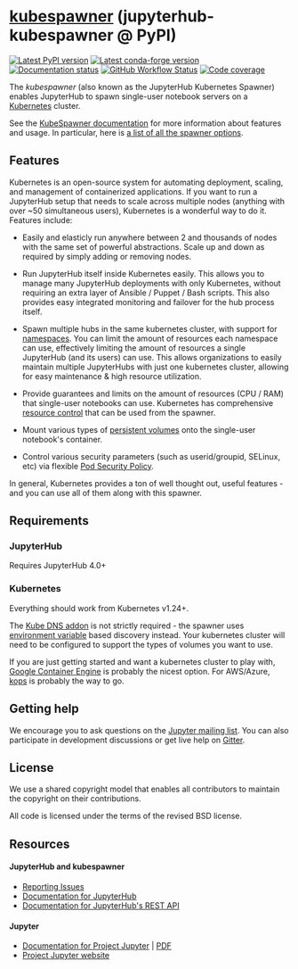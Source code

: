 # [kubespawner](https://github.com/jupyterhub/kubespawner) (jupyterhub-kubespawner @ PyPI)

[![Latest PyPI version](https://img.shields.io/pypi/v/jupyterhub-kubespawner?logo=pypi)](https://pypi.python.org/pypi/jupyterhub-kubespawner)
[![Latest conda-forge version](https://img.shields.io/conda/vn/conda-forge/jupyterhub-kubespawner?logo=conda-forge)](https://anaconda.org/conda-forge/jupyterhub-kubespawner)
[![Documentation status](https://img.shields.io/readthedocs/jupyterhub-kubespawner?logo=read-the-docs)](https://jupyterhub-kubespawner.readthedocs.io/en/latest/?badge=latest)
[![GitHub Workflow Status](https://img.shields.io/github/actions/workflow/status/jupyterhub/kubespawner/test.yaml?logo=github&label=tests)](https://github.com/jupyterhub/kubespawner/actions)
[![Code coverage](https://codecov.io/gh/jupyterhub/kubespawner/branch/main/graph/badge.svg)](https://codecov.io/gh/jupyterhub/kubespawner)

The _kubespawner_ (also known as the JupyterHub Kubernetes Spawner) enables JupyterHub to spawn
single-user notebook servers on a [Kubernetes](https://kubernetes.io/)
cluster.

See the [KubeSpawner documentation](https://jupyterhub-kubespawner.readthedocs.io) for more
information about features and usage. In particular, here is [a list of all the spawner options](https://jupyterhub-kubespawner.readthedocs.io/en/latest/spawner.html#module-kubespawner.spawner).

## Features

Kubernetes is an open-source system for automating deployment, scaling, and
management of containerized applications. If you want to run a JupyterHub
setup that needs to scale across multiple nodes (anything with over ~50
simultaneous users), Kubernetes is a wonderful way to do it. Features include:

- Easily and elasticly run anywhere between 2 and thousands of nodes with the
  same set of powerful abstractions. Scale up and down as required by simply
  adding or removing nodes.

- Run JupyterHub itself inside Kubernetes easily. This allows you to manage
  many JupyterHub deployments with only Kubernetes, without requiring an extra
  layer of Ansible / Puppet / Bash scripts. This also provides easy integrated
  monitoring and failover for the hub process itself.

- Spawn multiple hubs in the same kubernetes cluster, with support for
  [namespaces](https://kubernetes.io/docs/tasks/administer-cluster/namespaces/). You can limit the
  amount of resources each namespace can use, effectively limiting the amount
  of resources a single JupyterHub (and its users) can use. This allows
  organizations to easily maintain multiple JupyterHubs with just one
  kubernetes cluster, allowing for easy maintenance & high resource
  utilization.

- Provide guarantees and limits on the amount of resources (CPU / RAM) that
  single-user notebooks can use. Kubernetes has comprehensive [resource control](https://kubernetes.io/docs/concepts/configuration/manage-resources-containers/) that can
  be used from the spawner.

- Mount various types of [persistent volumes](https://kubernetes.io/docs/concepts/storage/persistent-volumes/)
  onto the single-user notebook's container.

- Control various security parameters (such as userid/groupid, SELinux, etc)
  via flexible [Pod Security Policy](https://kubernetes.io/docs/concepts/security/pod-security-policy/).

In general, Kubernetes provides a ton of well thought out, useful features -
and you can use all of them along with this spawner.

## Requirements

### JupyterHub

Requires JupyterHub 4.0+

### Kubernetes

Everything should work from Kubernetes v1.24+.

The [Kube DNS addon](https://kubernetes.io/docs/tutorials/services/connect-applications-service/#dns)
is not strictly required - the spawner uses
[environment variable](https://kubernetes.io/docs/tutorials/services/connect-applications-service/#environment-variables)
based discovery instead. Your kubernetes cluster will need to be configured to
support the types of volumes you want to use.

If you are just getting started and want a kubernetes cluster to play with,
[Google Container Engine](https://cloud.google.com/container-engine/) is
probably the nicest option. For AWS/Azure,
[kops](https://github.com/kubernetes/kops) is probably the way to go.

## Getting help

We encourage you to ask questions on the
[Jupyter mailing list](https://groups.google.com/forum/#!forum/jupyter).
You can also participate in development discussions or get live help on
[Gitter](https://gitter.im/jupyterhub/jupyterhub).

## License

We use a shared copyright model that enables all contributors to maintain the
copyright on their contributions.

All code is licensed under the terms of the revised BSD license.

## Resources

#### JupyterHub and kubespawner

- [Reporting Issues](https://github.com/jupyterhub/kubespawner/issues)
- [Documentation for JupyterHub](https://jupyterhub.readthedocs.io)
- [Documentation for JupyterHub's REST API](https://petstore.swagger.io/?url=https://raw.githubusercontent.com/jupyter/jupyterhub/master/docs/rest-api.yml#/default)

#### Jupyter

- [Documentation for Project Jupyter](https://jupyter.readthedocs.io/en/latest/index.html) | [PDF](https://media.readthedocs.org/pdf/jupyter/latest/jupyter.pdf)
- [Project Jupyter website](https://jupyter.org)
